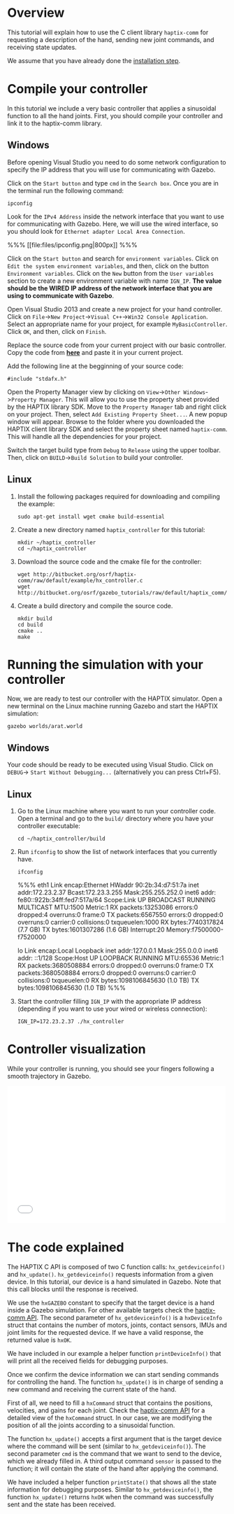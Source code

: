 # Overview

This tutorial will explain how to use the C client library `haptix-comm` for
requesting a description of the hand, sending new joint commands, and receiving state updates.

We assume that you have already done the [installation step](http://gazebosim.org/tutorials?tut=haptix_install&cat=haptix).


# Compile your controller

In this tutorial we include a very basic controller that applies a sinusoidal
function to all the hand joints. First, you should compile your controller and
link it to the haptix-comm library.

## Windows

Before opening Visual Studio you need to do some network configuration to specify
the IP address that you will use for communicating with Gazebo.

Click on the `Start button` and type `cmd` in the `Search box`. Once you are in
the terminal run the following command:

~~~
ipconfig
~~~

Look for the `IPv4 Address` inside the network interface that you want to use
for communicating with Gazebo. Here, we will use the wired interface, so you
should look for `Ethernet adapter Local Area Connection`.

%%%
[[file:files/ipconfig.png|800px]]
%%%

Click on the `Start button` and search for `environment variables`.
Click on `Edit the system environment variables`, and then, click on the button
`Environment variables`. Click on the `New` button from the `User variables`
section to create a new environment variable with name `IGN_IP`. **The value
should be the WIRED IP address of the network interface that you are using to
communicate with Gazebo**.

Open Visual Studio 2013 and create a new project for your hand controller. Click
on `File`->`New Project`->`Visual C++`->`Win32 Console Application`. Select an
appropriate name for your project, for example `MyBasicController`. Click `OK`,
and then, click on `Finish`.

Replace the source code from your current project with our basic controller. Copy
the code from [**here**](http://bitbucket.org/osrf/haptix-comm/raw/default/example/hx_controller.c) and paste it in your current project.

Add the following line at the begginning of your source code:

~~~
#include "stdafx.h"
~~~

Open the Property Manager view by clicking on `View`->`Other Windows`->`Property
Manager`. This will allow you to use the property sheet provided by the HAPTIX
library SDK. Move to the `Property Manager` tab and right click on your project.
Then, select `Add Existing Property Sheet...`. A new popup window
will appear. Browse to the folder where you downloaded the HAPTIX client library
SDK and select the property sheet named `haptix-comm`. This will handle all the
dependencies for your project.

Switch the target build type from `Debug` to `Release` using the upper toolbar.
Then, click on `BUILD`->`Build Solution` to build your controller.

## Linux

1. Install the following packages required for downloading and compiling the
example:

    ~~~
    sudo apt-get install wget cmake build-essential
    ~~~

1. Create a new directory named `haptix_controller` for this tutorial:

    ~~~
    mkdir ~/haptix_controller
    cd ~/haptix_controller
    ~~~

1. Download the source code and the cmake file for the controller:

    ~~~
    wget http://bitbucket.org/osrf/haptix-comm/raw/default/example/hx_controller.c
    wget http://bitbucket.org/osrf/gazebo_tutorials/raw/default/haptix_comm/files/CMakeLists.txt
    ~~~

1. Create a build directory and compile the source code.

    ~~~
    mkdir build
    cd build
    cmake ..
    make
    ~~~

# Running the simulation with your controller

Now, we are ready to test our controller with the HAPTIX simulator. Open a new
terminal on the Linux machine running Gazebo and start the HAPTIX simulation:

~~~
gazebo worlds/arat.world
~~~

## Windows

Your code should be ready to be executed using Visual Studio. Click on `DEBUG`->
`Start Without Debugging...` (alternatively you can press Ctrl+F5).

## Linux

1. Go to the Linux machine where you want to run your controller code. Open a
terminal and go to the `build/` directory where you have your controller
executable:

    ~~~
    cd ~/haptix_controller/build
    ~~~

1. Run `ifconfig` to show the list of network interfaces that you currently have.

    ~~~
    ifconfig
    ~~~
    %%%
    eth1  Link encap:Ethernet  HWaddr 90:2b:34:d7:51:7a
          inet addr:172.23.2.37  Bcast:172.23.3.255  Mask:255.255.252.0
          inet6 addr: fe80::922b:34ff:fed7:517a/64 Scope:Link
          UP BROADCAST RUNNING MULTICAST  MTU:1500  Metric:1
          RX packets:13253086 errors:0 dropped:4 overruns:0 frame:0
          TX packets:6567550 errors:0 dropped:0 overruns:0 carrier:0
          collisions:0 txqueuelen:1000
          RX bytes:7740317824 (7.7 GB)  TX bytes:1601307286 (1.6 GB)
          Interrupt:20 Memory:f7500000-f7520000

    lo    Link encap:Local Loopback
          inet addr:127.0.0.1  Mask:255.0.0.0
          inet6 addr: ::1/128 Scope:Host
          UP LOOPBACK RUNNING  MTU:65536  Metric:1
          RX packets:3680508884 errors:0 dropped:0 overruns:0 frame:0
          TX packets:3680508884 errors:0 dropped:0 overruns:0 carrier:0
          collisions:0 txqueuelen:0
          RX bytes:1098106845630 (1.0 TB)  TX bytes:1098106845630 (1.0 TB)
    %%%

1. Start the controller filling `IGN_IP` with the appropriate IP address (depending if
you want to use your wired or wireless connection):

    ~~~
    IGN_IP=172.23.2.37 ./hx_controller
    ~~~

# Controller visualization

While your controller is running, you should see your fingers following a smooth
trajectory in Gazebo.

<iframe width="500" height="313" src="//player.vimeo.com/video/108959804" frameborder="0" webkitallowfullscreen mozallowfullscreen allowfullscreen></iframe>

# The code explained

<include from='/int main/' to='/printDeviceInfo\(.deviceInfo\)/' src='http://bitbucket.org/osrf/haptix-comm/raw/default/example/hx_controller.c' />

The HAPTIX C API is composed of two C function calls: `hx_getdeviceinfo()` and
`hx_update()`. `hx_getdeviceinfo()` requests information from a given device.
In this tutorial, our device is a hand simulated in Gazebo. Note that this call
blocks until the response is received.

We use the `hxGAZEBO` constant to specify that the target device is a hand inside a Gazebo
simulation. For other available targets check the [haptix-comm API](https://bitbucket.org/osrf/haptix-comm/src/cfd7e09c00ad045c0ee99a871f786971dc527fc5/include/haptix/comm/haptix.h?at=default). The second parameter of `hx_getdeviceinfo()` is a `hxDeviceInfo` struct that
contains the number of motors, joints, contact sensors, IMUs and joint limits
for the requested device. If we have a valid response, the returned value is `hxOK`.

We have included in our example a helper function `printDeviceInfo()` that will
print all the received fields for debugging purposes.

<include from='/  // Send commands/' to='/    usleep\(10000\);\n  }/' src='http://bitbucket.org/osrf/haptix-comm/raw/default/example/hx_controller.c' />

Once we confirm the device information we can start sending commands for
controlling the hand. The function `hx_update()` is in charge of sending a new
command and receiving the current state of the hand.

First of all, we need to fill a `hxCommand` struct that contains the positions,
velocities, and gains for each joint. Check the [haptix-comm API](https://bitbucket.org/osrf/haptix-comm/src/cfd7e09c00ad045c0ee99a871f786971dc527fc5/include/haptix/comm/haptix.h?at=default)
for a detailed view of the `hxCommand` struct. In our case, we are modifying the
position of all the joints according to a sinusoidal function.

The function `hx_update()` accepts a first argument that is the target device
where the command will be sent (similar to `hx_getdeviceinfo()`). The second
parameter `cmd` is the command that we want to send to the device, which we already
filled in. A third output command `sensor` is passed to the function; it will contain the
state of the hand after applying the command.

We have included a helper function `printState()` that shows all the state
information for debugging purposes. Similar to `hx_getdeviceinfo()`, the function
`hx_update()` returns `hxOK` when the command was successfully sent and the
state has been received.
